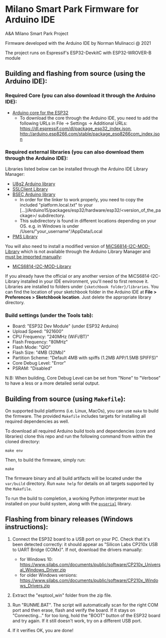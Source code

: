 # Milano Smart Park Firmware for Arduino IDE

A&A Milano Smart Park Project

Firmware developed with the Arduino IDE by Norman Mulinacci @ 2021

The project runs on Espressif's ESP32-DevkitC with ESP32-WROVER-B module

## Building and flashing from source (using the Arduino IDE):

### Required Core (you can also download it through the Arduino IDE):

- [Arduino core for the ESP32](https://github.com/espressif/arduino-esp32)
    + To download the core through the Arduino IDE, you need to add the following URLs in File -> Settings -> Additional URLs:
    https://dl.espressif.com/dl/package_esp32_index.json, http://arduino.esp8266.com/stable/package_esp8266com_index.json

### Required external libraries (you can also download them through the Arduino IDE):

Libraries listed below can be installed through the Arduino IDE Library Manager:
- [U8g2 Arduino library](https://github.com/olikraus/U8g2_Arduino)
- [SSLClient Library](https://github.com/OPEnSLab-OSU/SSLClient)
- [BSEC Arduino library](https://github.com/BoschSensortec/BSEC-Arduino-library)
	+ In order for the linker to work properly, you need to copy the included "platform.local.txt" to your [...]/Arduino15/packages/esp32/hardware/esp32/<version_of_the_package>/ subdirectory.
	+ This subdirectory is found in different locations depending on your OS. e.g. in Windows is under /Users/"your_username"/AppData/Local 
- [PMS Library](https://github.com/fu-hsi/pms)

You will also need to install a modified version of [MiCS6814-I2C-MOD-Library](https://github.com/eNBeWe/MiCS6814-I2C-Library/network) which is not available through the Arduino Library Manager and [must be imported manually](https://www.arduino.cc/en/Guide/Libraries#importing-a-zip-library):
- [MiCS6814-I2C-MOD-Library](https://github.com/A-A-Milano-Smart-Park/MiCS6814-I2C-MOD-Library)

If you already have the official or any another version of the MiCS6814-I2C-Library installed in your IDE environment, you'll need to first remove it. Libraries are installed to folders under `{sketchbook folder}/libraries`. You can find the location of your sketchbook folder in the Arduino IDE at **File > Preferences > Sketchbook location**. Just delete the appropriate library directory.

### Build settings (under the Tools tab):

- Board: "ESP32 Dev Module" (under ESP32 Arduino)
- Upload Speed: "921600"
- CPU Frequency: "240MHz (WiFi/BT)"
- Flash Frequency: "80MHz"
- Flash Mode: "QIO"
- Flash Size: "4MB (32Mb)"
- Partition Scheme: "Default 4MB with spiffs (1.2MB APP/1.5MB SPIFFS)"
- Core Debug Level: "Error"
- PSRAM: "Disabled"

N.B: When building, Core Debug Level can be set from "None" to "Verbose" to have a less or a more detailed serial output.

## Building from source (using `Makefile`):

On supported build platforms (i.e. Linux, MacOs), you can use `make` to build
the firmware.  The provided `Makefile` includes targets for installing all required
dependencies as well.

To download all required Arduino build tools and dependencies (core and
libraries) clone this repo and run the following command from within the cloned
directory:

```
make env
```

Then, to build the firmware, simply run:

```
make
```

The firmware binary and all build artifacts will be located under the `var/build`
directory. Run `make help` for details on all targets supported by the `Makefile`.

To run the build to completion, a working Python interpreter must be installed
on your build system, along with the
[`pyserial`](https://pypi.org/project/pyserial/) library.

## Flashing from binary releases (Windows instructions):

1. Connect the ESP32 board to a USB port on your PC. Check that it's been detected correctly:
   it should appear as "Silicon Labs CP210x USB to UART Bridge (COMx)".
   If not, download the drivers manually: 
	+ for Windows 10: https://www.silabs.com/documents/public/software/CP210x_Universal_Windows_Driver.zip
	+ for older Windows versions: https://www.silabs.com/documents/public/software/CP210x_Windows_Drivers.zip
	
2. Extract the "esptool_win" folder from the zip file.

3. Run "RUNME.BAT". The script will automatically scan for the right COM port and then erase, flash and verify the board.
   If it stays on "Connecting..." for too long, hold the "BOOT" button of the ESP32 board and try again.
   If it still doesn't work, try on a different USB port.

4. If it verifies OK, you are done!
